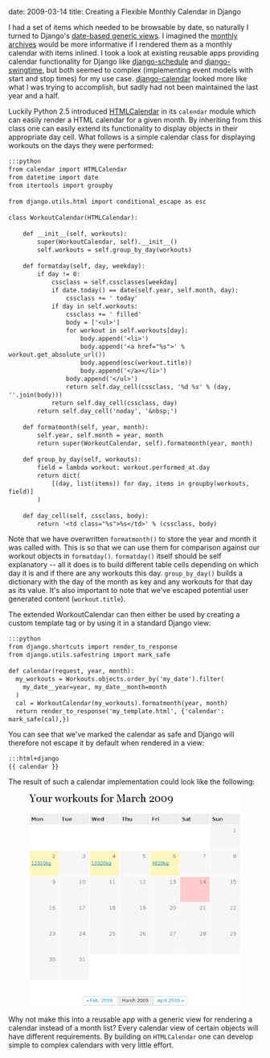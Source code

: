 date: 2009-03-14
title: Creating a Flexible Monthly Calendar in Django

I had a set of items which needed to be browsable by date, so naturally I
turned to Django's [date-based generic views][dbg]. I imagined the
[monthly archives][mag] would be more informative if I rendered them as a
monthly calendar with items inlined. I took a look at existing
reusable apps providing calendar functionality for Django like
[django-schedule][dsc] and
[django-swingtime][dsw], but both seemed to complex (implementing event models
with start and stop times) for my use case. [django-calendar][dca] looked more
like what I was trying to accomplish, but sadly had not been maintained the
last year and a half.

Luckily Python 2.5 introduced [HTMLCalendar][phc] in its `calendar` module
which can easily render a HTML calendar for a given month. By inheriting from
this class one can easily extend its functionality to display objects in their
appropriate day cell. What follows is a simple calendar class for displaying
workouts on the days they were performed:

    :::python
    from calendar import HTMLCalendar
    from datetime import date
    from itertools import groupby

    from django.utils.html import conditional_escape as esc

    class WorkoutCalendar(HTMLCalendar):

        def __init__(self, workouts):
            super(WorkoutCalendar, self).__init__()
            self.workouts = self.group_by_day(workouts)

        def formatday(self, day, weekday):
            if day != 0:
                cssclass = self.cssclasses[weekday]
                if date.today() == date(self.year, self.month, day):
                    cssclass += ' today'
                if day in self.workouts:
                    cssclass += ' filled'
                    body = ['<ul>']
                    for workout in self.workouts[day]:
                        body.append('<li>')
                        body.append('<a href="%s">' % workout.get_absolute_url())
                        body.append(esc(workout.title))
                        body.append('</a></li>')
                    body.append('</ul>')
                    return self.day_cell(cssclass, '%d %s' % (day, ''.join(body)))
                return self.day_cell(cssclass, day)
            return self.day_cell('noday', '&nbsp;')

        def formatmonth(self, year, month):
            self.year, self.month = year, month
            return super(WorkoutCalendar, self).formatmonth(year, month)

        def group_by_day(self, workouts):
            field = lambda workout: workout.performed_at.day
            return dict(
                [(day, list(items)) for day, items in groupby(workouts, field)]
            )

        def day_cell(self, cssclass, body):
            return '<td class="%s">%s</td>' % (cssclass, body)

Note that we have overwritten `formatmonth()` to store the year and month it was
called with. This is so that we can use them for comparison against our workout
objects in `formatday()`. `formatday()` itself should be self explanatory -- all
it does is to build different table cells depending on which day it is and if
there are any workouts this day. `group_by_day()` builds a dictionary with the
day of the month as key and any workouts for that day as its value.
It's also important to note that we've escaped potential user generated content
(`workout.title`).

The extended WorkoutCalendar can then either be used by creating a custom
template tag or by using it in a standard Django view:

    :::python
    from django.shortcuts import render_to_response
    from django.utils.safestring import mark_safe

    def calendar(request, year, month):
      my_workouts = Workouts.objects.order_by('my_date').filter(
        my_date__year=year, my_date__month=month
      )
      cal = WorkoutCalendar(my_workouts).formatmonth(year, month)
      return render_to_response('my_template.html', {'calendar': mark_safe(cal),})

You can see that we've marked the calendar as safe and Django will therefore
not escape it by default when rendered in a view:

    :::html+django
    {{ calendar }}

The result of such a calendar implementation could look like the
following:

<figure>
<img src=/static/img/workout.calendar.png>
</figure>

Why not make this into a reusable app with a generic view for rendering
a calendar instead of a month list? Every calendar view of certain
objects will have different requirements. By building on `HTMLCalendar` one
can develop simple to complex calendars with very little effort.


[dbg]: http://docs.djangoproject.com/en/dev/ref/generic-views/#date-based-generic-views
[mag]: http://docs.djangoproject.com/en/dev/ref/generic-views/#django-views-generic-date-based-archive-month
[dsc]: http://code.google.com/p/django-schedule/
[dsw]: http://code.google.com/p/django-swingtime/
[dca]: http://code.google.com/p/django-calendar/
[phc]: http://docs.python.org/library/calendar.html#calendar.HTMLCalendar
